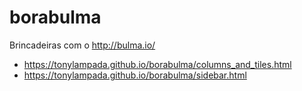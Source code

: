 # borabulma

Brincadeiras com o http://bulma.io/

* https://tonylampada.github.io/borabulma/columns_and_tiles.html
* https://tonylampada.github.io/borabulma/sidebar.html